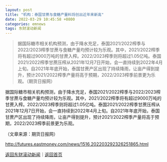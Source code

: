 ```yaml
---
layout: post
title: "机构：泰国甘蔗与食糖产量料将创出近年来新高"
date: 2022-03-29 10:45:58 +0800
categories: emnews
tags: 东财滚动新闻
---
```

> 据国际糖市相关机构预测，由于降水充足，泰国2021/2022榨季与2022/2023榨季甘蔗与食糖产量均预计较为乐观。其中，2021/2022榨季将有超过9000万吨的甘蔗入榨。2022/2023榨季则将超过1.05亿吨。泰国2021/2022榨季甘蔗压榨从2021年12月7日开始，会一直持续到2022年4月上旬。自2021年年底开始，泰国甘蔗产区出现了持续降雨，让亩产得到提升，预计2021/2022榨季产量将高于预期，2022/2023榨季前景更为乐观。（期货日报网）

<p>据国际糖市相关机构预测，由于降水充足，泰国2021/2022榨季与2022/2023榨季甘蔗与食糖产量均预计较为乐观。其中，2021/2022榨季将有超过9000万吨的甘蔗入榨。2022/2023榨季则将超过1.05亿吨。泰国2021/2022榨季甘蔗压榨从2021年12月7日开始，会一直持续到2022年4月上旬。自2021年年底开始，泰国甘蔗产区出现了持续降雨，让亩产得到提升，预计2021/2022榨季产量将高于预期，2022/2023榨季前景更为乐观。</p><p class="em_media">（文章来源：期货日报网）</p>

<http://futures.eastmoney.com/news/1516,202203292326251865.html>

[返回东财滚动新闻](//finews.withounder.com/emnews/)｜[返回首页](//finews.withounder.com/)